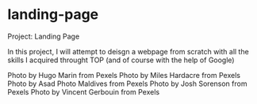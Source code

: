 # landing-page
Project: Landing Page

In this project, I will attempt to deisgn a webpage from scratch with all the skills I acquired
throught TOP (and of course with the help of Google)


Photo by Hugo Marin from Pexels
Photo by Miles Hardacre from Pexels
Photo by Asad Photo Maldives from Pexels
Photo by Josh Sorenson from Pexels
Photo by Vincent Gerbouin from Pexels
